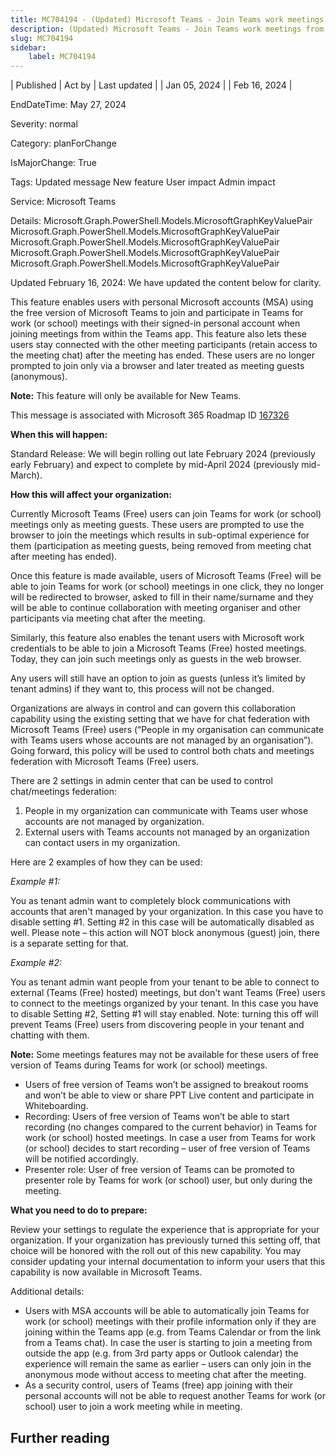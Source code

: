 ```yaml
---
title: MC704194 - (Updated) Microsoft Teams - Join Teams work meetings from Microsoft Teams (free) and vice versa
description: (Updated) Microsoft Teams - Join Teams work meetings from Microsoft Teams (free) and vice versa
slug: MC704194
sidebar:
    label: MC704194
---
```



| Published | Act by | Last updated |
| Jan 05, 2024 |  | Feb 16, 2024 |

EndDateTime: May 27, 2024

Severity: normal

Category: planForChange

IsMajorChange: True

Tags: Updated message New feature User impact Admin impact

Service: Microsoft Teams

Details: Microsoft.Graph.PowerShell.Models.MicrosoftGraphKeyValuePair Microsoft.Graph.PowerShell.Models.MicrosoftGraphKeyValuePair Microsoft.Graph.PowerShell.Models.MicrosoftGraphKeyValuePair Microsoft.Graph.PowerShell.Models.MicrosoftGraphKeyValuePair Microsoft.Graph.PowerShell.Models.MicrosoftGraphKeyValuePair

<p style="">Updated February 16, 2024: We have updated the content below for clarity.</p><p style="">This feature enables users with personal Microsoft accounts (MSA) using the free version of Microsoft Teams to join and participate in Teams for work (or school) meetings with their signed-in personal account when joining meetings from within the Teams app. This feature also lets these users stay connected with the other meeting participants (retain access to the meeting chat) after the meeting has ended. These users are no longer prompted to join only via a browser and later treated as meeting guests (anonymous).&nbsp;</p><p style=""><b>Note:</b>&nbsp;This feature will only be available for New Teams.</p><p style="">This message is associated with Microsoft 365 Roadmap ID <a href="https://www.microsoft.com/microsoft-365/roadmap?rtc=1%26filters=&amp;searchterms=167326%2C" target="_blank">167326</a></p><p style=""><b>When this will happen:</b>&nbsp;<br></p><p style="">Standard Release: We will begin rolling out late February 2024 (previously early February) and expect to complete by mid-April 2024 (previously mid-March).</p><p style=""><b>How this will affect your organization:</b>&nbsp;<br></p><p style="">Currently Microsoft Teams (Free) users can join Teams for work (or school) meetings only as meeting guests. These users are prompted to use the browser to join the meetings which results in sub-optimal experience for them (participation as meeting guests, being removed from meeting chat after meeting has ended).&nbsp;<br></p><p style="">Once this feature is made available, users of Microsoft Teams (Free) will be able to join Teams for work (or school) meetings in one click, they no longer will be redirected to browser, asked to fill in their name/surname and they will be able to continue collaboration with meeting organiser and other participants via meeting chat after the meeting.&nbsp;<br></p><p style="">Similarly, this feature also enables the tenant users with Microsoft work credentials to be able to join a Microsoft Teams (Free) hosted meetings. Today, they can join such meetings only as guests in the web browser.&nbsp;&nbsp;<br></p><p style="">Any users will still have an option to join as guests (unless it’s limited by tenant admins) if they want to, this process will not be changed.&nbsp;<br></p><p style="">Organizations are always in control and can govern this collaboration capability using the existing setting that we have for chat federation with Microsoft Teams (Free) users (“People in my organisation can communicate with Teams users whose accounts are not managed by an organisation”). Going forward, this policy will be used to control both chats and meetings federation with Microsoft Teams (Free) users.&nbsp;<br></p><p style="">There are 2 settings in admin center that can be used to control chat/meetings federation: </p><ol><li>People in my organization can communicate with Teams user whose accounts are not managed by organization.</li><li>External users with Teams accounts not managed by an organization can contact users in my organization.&nbsp;&nbsp;</li></ol><p style="">Here are 2 examples of how they can be used:&nbsp;&nbsp;</p><p style=""><i>Example #1:&nbsp;</i>&nbsp;</p><p style="">You as tenant admin want to completely block communications with accounts that aren't managed by your organization. In this case you have to disable setting #1. Setting #2 in this case will be automatically disabled as well. Please note – this action will NOT block anonymous (guest) join, there is a separate setting for that.&nbsp;</p><p style=""><i>Example #2:&nbsp;</i>&nbsp;</p><p style="">You as tenant admin want people from your tenant to be able to connect to external (Teams (Free) hosted) meetings, but don't want Teams (Free) users to connect to the meetings organized by your tenant. In this case you have to disable Setting #2, Setting #1 will stay enabled. Note: turning this off will prevent Teams (Free) users from discovering people in your tenant and chatting with them.&nbsp;&nbsp;</p><p style=""><b>Note:</b> Some meetings features may not be available for these users of free version of Teams during Teams for work (or school) meetings.&nbsp;&nbsp;</p><ul><li>Users of free version of Teams won’t be assigned to breakout rooms and won’t be able to view or share PPT Live content and participate in Whiteboarding.&nbsp;&nbsp;</li><li>Recording: Users of free version of Teams won’t be able to start recording (no changes compared to the current behavior) in Teams for work (or school) hosted meetings. In case a user from Teams for work (or school) decides to start recording – user of free version of Teams will be notified accordingly.&nbsp;</li><li>Presenter role: User of free version of Teams can be promoted to presenter role by Teams for work (or school) user, but only during the meeting.&nbsp;</li></ul><p style=""><b>What you need to do to prepare:</b>&nbsp;</p><p style="">Review your settings to regulate the experience that is appropriate for your organization. If your organization has previously turned this setting off, that choice will be honored with the roll out of this new capability. You may consider updating your internal documentation to inform your users that this capability is now available in Microsoft Teams.&nbsp;</p><p style="">Additional details:&nbsp;</p><ul><li>Users with MSA accounts will be able to automatically join Teams for work (or school) meetings with their profile information only if they are joining within the Teams app (e.g. from Teams Calendar or from the link from a Teams chat). In case the user is starting to join a meeting from outside the app (e.g. from 3rd party apps or Outlook calendar) the experience will remain the same as earlier – users can only join in the anonymous mode without access to meeting chat after the meeting.&nbsp;</li><li>As a security control, users of Teams (free) app joining with their personal accounts will not be able to request another Teams for work (or school) user to join a work meeting while in meeting.&nbsp;</li></ul>

## Further reading
